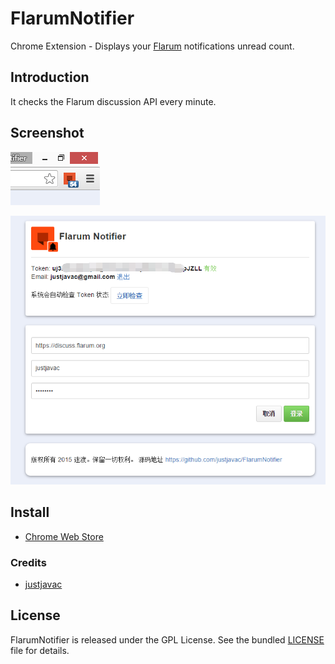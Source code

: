 # FlarumNotifier

Chrome Extension - Displays your [Flarum](http://flarum.org) notifications unread count.

## Introduction

It checks the Flarum discussion API every minute. 

## Screenshot

![](screenshot/screenshot-1.png)

![](screenshot/screenshot-2.png)

## Install

- [Chrome Web Store](https://chrome.google.com/webstore/detail/flarum-notifier/ejpfiicmhnjilbdomflkdcbflomoobmh)

### Credits

- [justjavac](https://github.com/justjavac)

## License

FlarumNotifier is released under the GPL License. See the bundled [LICENSE](LICENSE) file for details.